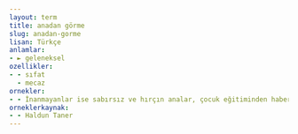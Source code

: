 ```yaml
---
layout: term
title: anadan görme
slug: anadan-gorme
lisan: Türkçe
anlamlar:
- ► geleneksel
ozellikler:
- - sıfat
  - mecaz
ornekler:
- - İnanmayanlar ise sabırsız ve hırçın analar, çocuk eğitiminden habersiz babalar, her şeyi anadan görme metotlarla yürüteceklerini sanan büyükanalar ve dedelerdir.
orneklerkaynak:
- - Haldun Taner
---
```

